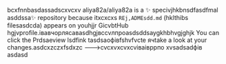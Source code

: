 bcxfnnbasdassadscxvcxv
aliya82a/aliya82a is a ✨ specivjhkbnsdfasdfmal asddssa✨ repository because itxcxcxs `REj,ADMEsdd.md` (hklthibs filesasdcda) appears on youhjjr GicvbtHub hgjvprofile.івавчорлясавasdhgjвсcvлпроasdsddsaygkhbhvgjghjk
You can click the Prdsaeview lsdfink tasdsaoфівfshvfvcte ячtake a look at your changes.asdcxzczxfsdxzc
--->cvcxvxcvxcvіваівррпо
xvsadsadфів
asdasd
